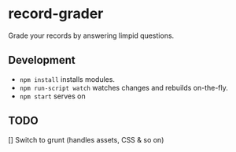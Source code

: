 # record-grader

Grade your records by answering limpid questions.

## Development

* `npm install` installs modules.
* `npm run-script watch` watches changes and rebuilds on-the-fly.
* `npm start` serves on [](http://localhost:8080)

## TODO
[] Switch to grunt (handles assets, CSS & so on)